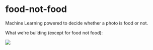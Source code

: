# food-not-food
Machine Learning powered to decide whether a photo is food or not.

What we're building (except for food not food):

<img src="https://www.google.com/url?sa=i&url=https%3A%2F%2Fwww.theverge.com%2Ftldr%2F2017%2F5%2F14%2F15639784%2Fhbo-silicon-valley-not-hotdog-app-download&psig=AOvVaw1D0Hw1kz-OI0ZpgdgTcou2&ust=1716674993774000&source=images&cd=vfe&opi=89978449&ved=0CBUQjRxqFwoTCLCc4Oump4YDFQAAAAAdAAAAABAE"/>
